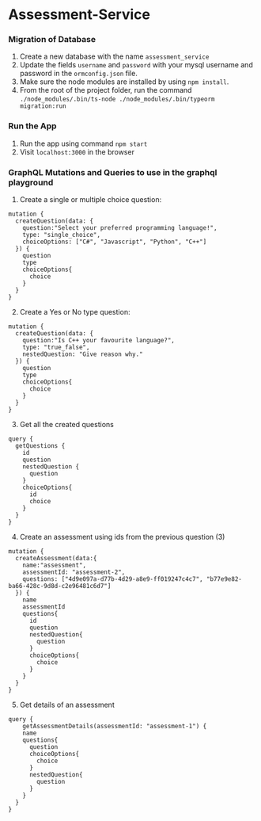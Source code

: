 # Assessment-Service

### Migration of Database
1. Create a new database with the name `assessment_service`
2. Update the fields `username` and `password` with your mysql username and password in the `ormconfig.json` file.
2. Make sure the node modules are installed by using `npm install`.
3. From the root of the project folder, run the command `./node_modules/.bin/ts-node ./node_modules/.bin/typeorm migration:run`

### Run the App
1. Run the app using command `npm start`
2. Visit `localhost:3000` in the browser

### GraphQL Mutations and Queries to use in the graphql playground
1. Create a single or multiple choice question:
```
mutation {
  createQuestion(data: {
    question:"Select your preferred programming language!",
    type: "single_choice",
    choiceOptions: ["C#", "Javascript", "Python", "C++"]
  }) {
    question
    type
    choiceOptions{
      choice
    }
  }
}
```

2. Create a Yes or No type question:
```
mutation {
  createQuestion(data: {
    question:"Is C++ your favourite language?",
    type: "true_false",
    nestedQuestion: "Give reason why."
  }) {
    question
    type
    choiceOptions{
      choice
    }
  }
}
```

3. Get all the created questions
```
query {
  getQuestions {
    id
    question
    nestedQuestion {
      question
    }
    choiceOptions{
      id
      choice
    }
  }
}
```

4. Create an assessment using ids from the previous question (3)
```
mutation {
  createAssessment(data:{
    name:"assessment",
    assessmentId: "assessment-2",
    questions: ["4d9e097a-d77b-4d29-a8e9-ff019247c4c7", "b77e9e82-ba66-428c-9d8d-c2e96481c6d7"]
  }) {
    name
    assessmentId
    questions{
      id
      question
      nestedQuestion{
        question
      }
      choiceOptions{
        choice
      }
    }
  }
}
```

5. Get details of an assessment
```
query {
 	getAssessmentDetails(assessmentId: "assessment-1") {
  	name
    questions{
      question
      choiceOptions{
        choice
      }
      nestedQuestion{
        question
      }
    }
  } 
}
```
